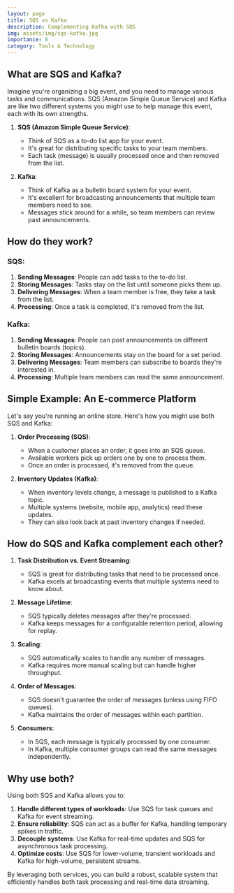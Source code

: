 ```yaml
---
layout: page
title: SQS vs Kafka
description: Complementing Kafka with SQS
img: assets/img/sqs-kafka.jpg
importance: 8
category: Tools & Technology
---
```


## What are SQS and Kafka?

Imagine you're organizing a big event, and you need to manage various tasks and communications. SQS (Amazon Simple Queue Service) and Kafka are like two different systems you might use to help manage this event, each with its own strengths.

1. **SQS (Amazon Simple Queue Service)**:

   - Think of SQS as a to-do list app for your event.
   - It's great for distributing specific tasks to your team members.
   - Each task (message) is usually processed once and then removed from the list.

2. **Kafka**:
   - Think of Kafka as a bulletin board system for your event.
   - It's excellent for broadcasting announcements that multiple team members need to see.
   - Messages stick around for a while, so team members can review past announcements.

## How do they work?

### SQS:

1. **Sending Messages**: People can add tasks to the to-do list.
2. **Storing Messages**: Tasks stay on the list until someone picks them up.
3. **Delivering Messages**: When a team member is free, they take a task from the list.
4. **Processing**: Once a task is completed, it's removed from the list.

### Kafka:

1. **Sending Messages**: People can post announcements on different bulletin boards (topics).
2. **Storing Messages**: Announcements stay on the board for a set period.
3. **Delivering Messages**: Team members can subscribe to boards they're interested in.
4. **Processing**: Multiple team members can read the same announcement.

## Simple Example: An E-commerce Platform

Let's say you're running an online store. Here's how you might use both SQS and Kafka:

1. **Order Processing (SQS)**:

   - When a customer places an order, it goes into an SQS queue.
   - Available workers pick up orders one by one to process them.
   - Once an order is processed, it's removed from the queue.

2. **Inventory Updates (Kafka)**:
   - When inventory levels change, a message is published to a Kafka topic.
   - Multiple systems (website, mobile app, analytics) read these updates.
   - They can also look back at past inventory changes if needed.

## How do SQS and Kafka complement each other?

1. **Task Distribution vs. Event Streaming**:

   - SQS is great for distributing tasks that need to be processed once.
   - Kafka excels at broadcasting events that multiple systems need to know about.

2. **Message Lifetime**:

   - SQS typically deletes messages after they're processed.
   - Kafka keeps messages for a configurable retention period, allowing for replay.

3. **Scaling**:

   - SQS automatically scales to handle any number of messages.
   - Kafka requires more manual scaling but can handle higher throughput.

4. **Order of Messages**:

   - SQS doesn't guarantee the order of messages (unless using FIFO queues).
   - Kafka maintains the order of messages within each partition.

5. **Consumers**:
   - In SQS, each message is typically processed by one consumer.
   - In Kafka, multiple consumer groups can read the same messages independently.

## Why use both?

Using both SQS and Kafka allows you to:

1. **Handle different types of workloads**: Use SQS for task queues and Kafka for event streaming.
2. **Ensure reliability**: SQS can act as a buffer for Kafka, handling temporary spikes in traffic.
3. **Decouple systems**: Use Kafka for real-time updates and SQS for asynchronous task processing.
4. **Optimize costs**: Use SQS for lower-volume, transient workloads and Kafka for high-volume, persistent streams.

By leveraging both services, you can build a robust, scalable system that efficiently handles both task processing and real-time data streaming.
